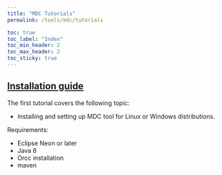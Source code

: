```yaml
---
title: "MDC Tutorials"
permalink: /tools/mdc/tutorials

toc: true
toc_label: "Index"
toc_min_header: 2
toc_max_header: 2
toc_sticky: true
---
```


## [Installation guide](/tools/mdc/tutorials/setup)

The first tutorial covers the following topic:

* Installing and setting up MDC tool for Linux or Windows distributions.


Requirements:
* Eclipse Neon or later
* Java 8
* Orcc installation
* maven

